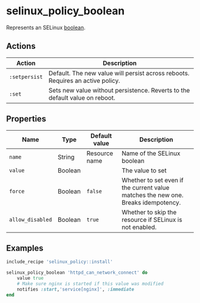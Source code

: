 # selinux_policy_boolean

Represents an SELinux [boolean](http://wiki.gentoo.org/wiki/SELinux/Tutorials/Using_SELinux_booleans).

## Actions

| Action        | Description                                                                    |
|---------------|--------------------------------------------------------------------------------|
| `:setpersist` | Default. The new value will persist across reboots. Requires an active policy. |
| `:set`        | Sets new value without persistence. Reverts to the default value on reboot.    |

## Properties

| Name             | Type    | Default value | Description                                                                       |
|------------------|---------|---------------|-----------------------------------------------------------------------------------|
| `name`           | String  | Resource name | Name of the SELinux boolean                                                       |
| `value`          | Boolean |               | The value to set                                                                  |
| `force`          | Boolean | `false`       | Whether to set even if the current value matches the new one. Breaks idempotency. |
| `allow_disabled` | Boolean | `true`        | Whether to skip the resource if SELinux is not enabled.                           |

## Examples

```ruby
include_recipe 'selinux_policy::install'

selinux_policy_boolean 'httpd_can_network_connect' do
    value true
    # Make sure nginx is started if this value was modified
    notifies :start,'service[nginx]', :immediate
end
```
